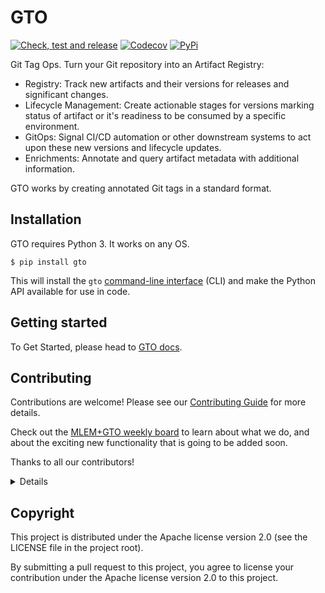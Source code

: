 # GTO

[![Check, test and release](https://github.com/iterative/gto/actions/workflows/check-test-release.yml/badge.svg)](https://github.com/iterative/gto/actions/workflows/check-test-release.yml)
[![Codecov](https://codecov.io/gh/iterative/gto/branch/main/graph/badge.svg?token=NXT11717BG)](https://codecov.io/gh/iterative/gto)
[![PyPi](https://img.shields.io/pypi/v/gto.svg?label=pip&logo=PyPI&logoColor=white)](https://pypi.org/project/gto)

Git Tag Ops. Turn your Git repository into an Artifact Registry:

- Registry: Track new artifacts and their versions for releases and significant
  changes.
- Lifecycle Management: Create actionable stages for versions marking status of
  artifact or it's readiness to be consumed by a specific environment.
- GitOps: Signal CI/CD automation or other downstream systems to act upon these
  new versions and lifecycle updates.
- Enrichments: Annotate and query artifact metadata with additional information.

GTO works by creating annotated Git tags in a standard format.

## Installation

GTO requires Python 3. It works on any OS.

```console
$ pip install gto
```

This will install the `gto`
[command-line interface](https://mlem.ai/doc/gto/command-reference) (CLI) and
make the Python API available for use in code.

## Getting started

To Get Started, please head to [GTO docs](https://mlem.ai/doc/gto/get-started).

## Contributing

Contributions are welcome! Please see our
[Contributing Guide](https://mlem.ai/doc/contributing/core) for more details.

Check out the
[MLEM+GTO weekly board](https://github.com/orgs/iterative/projects/322/views/4)
to learn about what we do, and about the exciting new functionality that is
going to be added soon.

Thanks to all our contributors!

<details>

How to setup GTO development environment

1. Clone this repository

```console
$ git clone git@github.com:iterative/gto.git
$ cd gto
```

2. Create virtual environment named `venv`

```console
$ python3 -m venv .venv
$ source .venv/bin/activate
```

Install python libraries

```console
$ pip install --upgrade pip ".[tests]"
```

3. Run

```console
$ pytest --basetemp=pytest-basetemp
```

This will create `pytest-basetemp/` directory with some fixtures that can serve
as examples.

Notably, check out this dir:

```console
$ cd pytest-basetemp/test_api0/
$ gto show -v
```

The code that generates this folder could be found
[in this fixture](https://github.com/iterative/gto/blob/main/tests/conftest.py#L58).

To continue experimenting, call `gto --help`

</details>

## Copyright

This project is distributed under the Apache license version 2.0 (see the
LICENSE file in the project root).

By submitting a pull request to this project, you agree to license your
contribution under the Apache license version 2.0 to this project.
